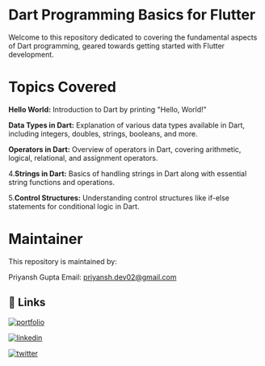 # Dart Programming Basics for Flutter

Welcome to this repository dedicated to covering the fundamental aspects of Dart programming, geared towards getting started with Flutter development.

# Topics Covered

**Hello World:**
Introduction to Dart by printing "Hello, World!"

**Data Types in Dart:**
Explanation of various data types available in Dart, including integers, doubles, strings, booleans, and more.

**Operators in Dart:**
Overview of operators in Dart, covering arithmetic, logical, relational, and assignment operators.

4.**Strings in Dart:**
Basics of handling strings in Dart along with essential string functions and operations.

5.**Control Structures:**
Understanding control structures like if-else statements for conditional logic in Dart.

# Maintainer

This repository is maintained by:

Priyansh Gupta
Email: priyansh.dev02@gmail.com

 ## 🔗 Links

[![portfolio](https://img.shields.io/badge/my_portfolio-000?style=for-the-badge&logo=ko-fi&logoColor=white)](https://guptapriyansh.tech/)

[![linkedin](https://img.shields.io/badge/linkedin-0A66C2?style=for-the-badge&logo=linkedin&logoColor=white)](https://www.linkedin.com/in/priyanshg02/)

[![twitter](https://img.shields.io/badge/twitter-1DA1F2?style=for-the-badge&logo=twitter&logoColor=white)](https://twitter.com/Priyanshg021)